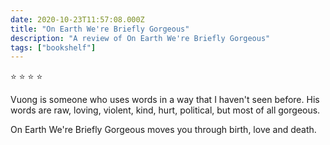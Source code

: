 ```yaml
---    
date: 2020-10-23T11:57:08.000Z
title: "On Earth We're Briefly Gorgeous"
description: "A review of On Earth We're Briefly Gorgeous"
tags: ["bookshelf"]
---   
```

⭐ ⭐ ⭐ ⭐ 

Vuong is someone who uses words in a way that I haven't seen before. His words are raw, loving, violent, kind, hurt, political, but most of all gorgeous. 

On Earth We're Briefly Gorgeous moves you through birth, love and death. 